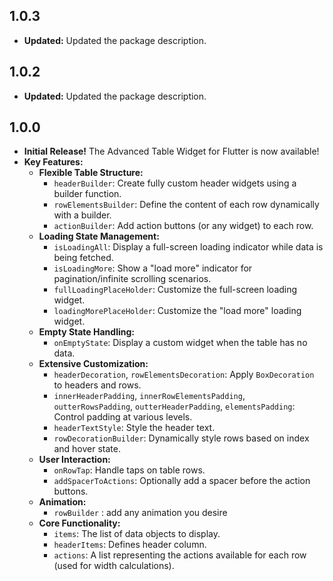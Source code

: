 ## 1.0.3
* **Updated:**  Updated the package description.

## 1.0.2
* **Updated:**  Updated the package description.

## 1.0.0

* **Initial Release!**  The Advanced Table Widget for Flutter is now available!
* **Key Features:**
    * **Flexible Table Structure:**
        *   `headerBuilder`:  Create fully custom header widgets using a builder function.
        *   `rowElementsBuilder`: Define the content of each row dynamically with a builder.
        *   `actionBuilder`: Add action buttons (or any widget) to each row.
    * **Loading State Management:**
        *   `isLoadingAll`:  Display a full-screen loading indicator while data is being fetched.
        *   `isLoadingMore`:  Show a "load more" indicator for pagination/infinite scrolling scenarios.
        *   `fullLoadingPlaceHolder`: Customize the full-screen loading widget.
        *   `loadingMorePlaceHolder`: Customize the "load more" loading widget.
    * **Empty State Handling:**
        *   `onEmptyState`:  Display a custom widget when the table has no data.
    * **Extensive Customization:**
        *   `headerDecoration`, `rowElementsDecoration`:  Apply `BoxDecoration` to headers and rows.
        *   `innerHeaderPadding`, `innerRowElementsPadding`, `outterRowsPadding`, `outterHeaderPadding`, `elementsPadding`: Control padding at various levels.
        *   `headerTextStyle`:  Style the header text.
        *   `rowDecorationBuilder`:  Dynamically style rows based on index and hover state.
    * **User Interaction:**
        *   `onRowTap`:  Handle taps on table rows.
        *   `addSpacerToActions`:  Optionally add a spacer before the action buttons.
   * **Animation:**
        *    `rowBuilder` : add any animation you desire
    * **Core Functionality:**
        *  `items`: The list of data objects to display.
        * `headerItems`: Defines header column.
        *   `actions`:  A list representing the actions available for each row (used for width calculations).